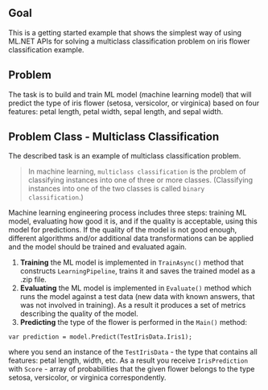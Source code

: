 ## Goal
This is a getting started example that shows the simplest way of using ML.NET APIs for solving a multiclass classification problem on iris flower classification example.

## Problem
The task is to build and train ML model (machine learning model) that will predict the type of iris flower (setosa, versicolor, or virginica) based on four features: petal length, petal width, sepal length, and sepal width.

## Problem Class - Multiclass Classification
The described task is an example of multiclass classification problem. 
> In machine learning, `multiclass classification` is the problem of classifying instances into one of three or more classes. (Classifying instances into one of the two classes is called `binary classification`.)

Machine learning engineering process includes three steps: training ML model, evaluating how good it is, and if the quality is acceptable, using this model for predictions. If the quality of the model is not good enough, different algorithms and/or additional data transformations can be applied and the model should be trained and evaluated again.

1. **Training** the ML model is implemented in `TrainAsync()` method that constructs `LearningPipeline`, trains it and saves the trained model as a .zip file.
2. **Evaluating** the ML model is implemented in `Evaluate()` method which runs the model against a test data (new data with known answers, that was not involved in training). As a result it produces a set of metrics describing the quality of the model. 
3. **Predicting** the type of the flower is performed in the `Main()` method:
```CSharp
var prediction = model.Predict(TestIrisData.Iris1);
```
where you send an instance of the `TestIrisData` - the type that contains all features:  petal length, width, etc. As a result you receive `IrisPrediction` with `Score` - array of probabilities that the given flower belongs to the type setosa, versicolor, or virginica correspondently.